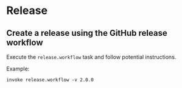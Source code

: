 # Release

## Create a release using the GitHub release workflow
Execute the `release.workflow` task and follow potential instructions.

Example:
```
invoke release.workflow -v 2.0.0
```
